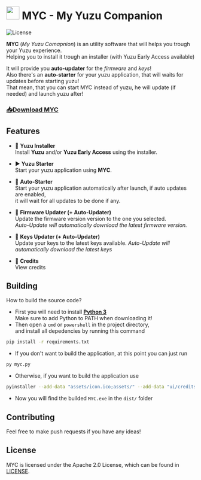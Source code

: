 # <img src="/assets/icon.ico" width="35px" /> MYC - My Yuzu Companion
<img src="https://img.shields.io/static/v1?label=license&message=Apache-2.0&color=white&style=flat" alt="License">

**MYC** (*My Yuzu Comapnion*) is an utility software that will helps you trough your Yuzu experience.  
 Helping you to install it trough an installer (with Yuzu Early Access available)

It will provide you **auto-updater** for the *firmware* and *keys*!  
 Also there's an **auto-starter** for your yuzu application, that will waits for updates before starting yuzu!  
 That mean, that you can start MYC instead of yuzu, he will update (if needed) and launch yuzu after!

### [📥Download MYC](https://github.com/Ciross/MYC/releases/latest/download/MYC.exe)

Features
--------

- 🍋 **Yuzu Installer**  
 Install **Yuzu** and/or **Yuzu Early Access** using the installer.

- ▶️ **Yuzu Starter**  
 Start your yuzu application using **MYC**.

- 🤖 **Auto-Starter**  
 Start your yuzu application automatically after launch, if auto updates are enabled,  
 it will wait for all updates to be done if any.

- 💾 **Firmware Updater (+ Auto-Updater)**  
 Update the firmware version version to the one you selected.  
 *Auto-Update will automatically download the latest firmware version.*

- 🔑 **Keys Updater (+ Auto-Updater)**  
 Update your keys to the latest keys available.
 *Auto-Update will automatically download the latest keys*

- 📄 **Credits**  
 View credits

Building
--------

How to build the source code?
- First you will need to install [**Python 3**](https://www.python.org/downloads/)  
  Make sure to add Python to PATH when downloading it!
- Then open a `cmd` or `powershell` in the project directory,  
  and install all depedencies by running this command

```bash
pip install -r requirements.txt
```

- If you don't want to build the application, at this point you can just run  

```bash
py myc.py
```

- Otherwise, if you want to build the application use

```bash
pyinstaller --add-data "assets/icon.ico;assets/" --add-data "ui/credits.ui;ui/" --add-data "ui/app.ui;ui/" --onefile --windowed --icon=assets/icon.ico --name=MYC myc.py
```

- Now you will find the builded `MYC.exe` in the `dist/` folder

Contributing
------------

Feel free to make push requests if you have any ideas!

License
-------

MYC is licensed under the Apache 2.0 License, which can be found in [LICENSE](LICENSE).
